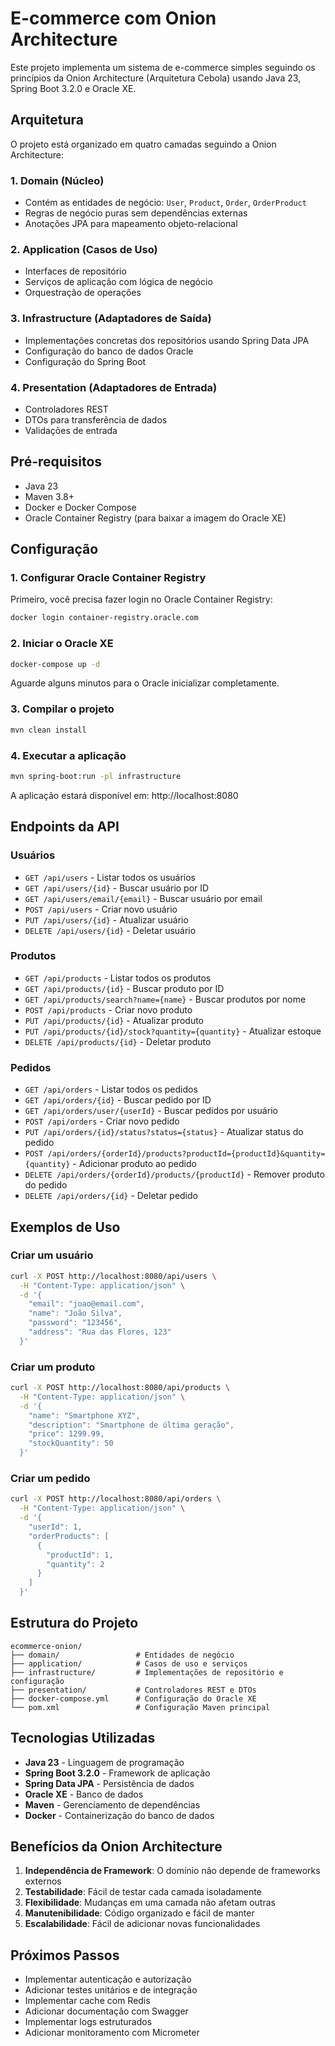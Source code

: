 # E-commerce com Onion Architecture

Este projeto implementa um sistema de e-commerce simples seguindo os princípios da Onion Architecture (Arquitetura Cebola) usando Java 23, Spring Boot 3.2.0 e Oracle XE.

## Arquitetura

O projeto está organizado em quatro camadas seguindo a Onion Architecture:

### 1. Domain (Núcleo)
- Contém as entidades de negócio: `User`, `Product`, `Order`, `OrderProduct`
- Regras de negócio puras sem dependências externas
- Anotações JPA para mapeamento objeto-relacional

### 2. Application (Casos de Uso)
- Interfaces de repositório
- Serviços de aplicação com lógica de negócio
- Orquestração de operações

### 3. Infrastructure (Adaptadores de Saída)
- Implementações concretas dos repositórios usando Spring Data JPA
- Configuração do banco de dados Oracle
- Configuração do Spring Boot

### 4. Presentation (Adaptadores de Entrada)
- Controladores REST
- DTOs para transferência de dados
- Validações de entrada

## Pré-requisitos

- Java 23
- Maven 3.8+
- Docker e Docker Compose
- Oracle Container Registry (para baixar a imagem do Oracle XE)

## Configuração

### 1. Configurar Oracle Container Registry

Primeiro, você precisa fazer login no Oracle Container Registry:

```bash
docker login container-registry.oracle.com
```

### 2. Iniciar o Oracle XE

```bash
docker-compose up -d
```

Aguarde alguns minutos para o Oracle inicializar completamente.

### 3. Compilar o projeto

```bash
mvn clean install
```

### 4. Executar a aplicação

```bash
mvn spring-boot:run -pl infrastructure
```

A aplicação estará disponível em: http://localhost:8080

## Endpoints da API

### Usuários

- `GET /api/users` - Listar todos os usuários
- `GET /api/users/{id}` - Buscar usuário por ID
- `GET /api/users/email/{email}` - Buscar usuário por email
- `POST /api/users` - Criar novo usuário
- `PUT /api/users/{id}` - Atualizar usuário
- `DELETE /api/users/{id}` - Deletar usuário

### Produtos

- `GET /api/products` - Listar todos os produtos
- `GET /api/products/{id}` - Buscar produto por ID
- `GET /api/products/search?name={name}` - Buscar produtos por nome
- `POST /api/products` - Criar novo produto
- `PUT /api/products/{id}` - Atualizar produto
- `PUT /api/products/{id}/stock?quantity={quantity}` - Atualizar estoque
- `DELETE /api/products/{id}` - Deletar produto

### Pedidos

- `GET /api/orders` - Listar todos os pedidos
- `GET /api/orders/{id}` - Buscar pedido por ID
- `GET /api/orders/user/{userId}` - Buscar pedidos por usuário
- `POST /api/orders` - Criar novo pedido
- `PUT /api/orders/{id}/status?status={status}` - Atualizar status do pedido
- `POST /api/orders/{orderId}/products?productId={productId}&quantity={quantity}` - Adicionar produto ao pedido
- `DELETE /api/orders/{orderId}/products/{productId}` - Remover produto do pedido
- `DELETE /api/orders/{id}` - Deletar pedido

## Exemplos de Uso

### Criar um usuário

```bash
curl -X POST http://localhost:8080/api/users \
  -H "Content-Type: application/json" \
  -d '{
    "email": "joao@email.com",
    "name": "João Silva",
    "password": "123456",
    "address": "Rua das Flores, 123"
  }'
```

### Criar um produto

```bash
curl -X POST http://localhost:8080/api/products \
  -H "Content-Type: application/json" \
  -d '{
    "name": "Smartphone XYZ",
    "description": "Smartphone de última geração",
    "price": 1299.99,
    "stockQuantity": 50
  }'
```

### Criar um pedido

```bash
curl -X POST http://localhost:8080/api/orders \
  -H "Content-Type: application/json" \
  -d '{
    "userId": 1,
    "orderProducts": [
      {
        "productId": 1,
        "quantity": 2
      }
    ]
  }'
```

## Estrutura do Projeto

```
ecommerce-onion/
├── domain/                 # Entidades de negócio
├── application/            # Casos de uso e serviços
├── infrastructure/         # Implementações de repositório e configuração
├── presentation/           # Controladores REST e DTOs
├── docker-compose.yml      # Configuração do Oracle XE
└── pom.xml                 # Configuração Maven principal
```

## Tecnologias Utilizadas

- **Java 23** - Linguagem de programação
- **Spring Boot 3.2.0** - Framework de aplicação
- **Spring Data JPA** - Persistência de dados
- **Oracle XE** - Banco de dados
- **Maven** - Gerenciamento de dependências
- **Docker** - Containerização do banco de dados

## Benefícios da Onion Architecture

1. **Independência de Framework**: O domínio não depende de frameworks externos
2. **Testabilidade**: Fácil de testar cada camada isoladamente
3. **Flexibilidade**: Mudanças em uma camada não afetam outras
4. **Manutenibilidade**: Código organizado e fácil de manter
5. **Escalabilidade**: Fácil de adicionar novas funcionalidades

## Próximos Passos

- Implementar autenticação e autorização
- Adicionar testes unitários e de integração
- Implementar cache com Redis
- Adicionar documentação com Swagger
- Implementar logs estruturados
- Adicionar monitoramento com Micrometer 